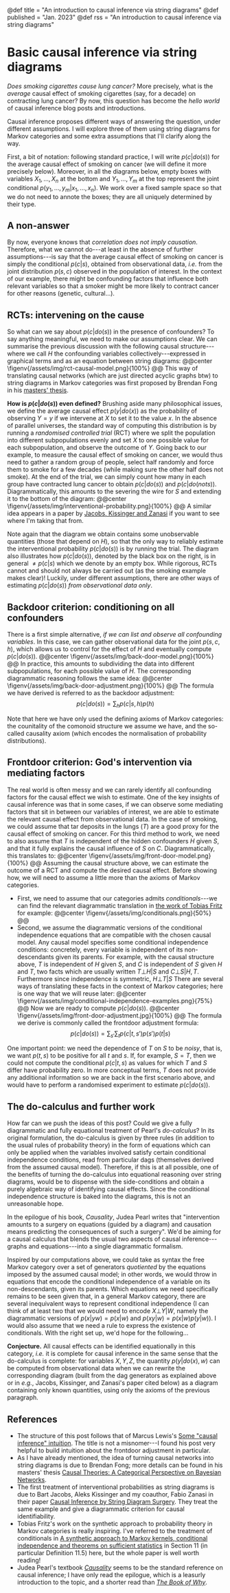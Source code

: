 @def title = "An introduction to causal inference via string diagrams"
@def published = "Jan. 2023" 
@def rss = "An introduction to causal inference via string diagrams"

# Basic causal inference via string diagrams

*Does smoking cigarettes cause lung cancer?* More precisely, what is the *average* causal effect of smoking cigarettes (say, for a decade) on contracting lung cancer? By now, this question has become the *hello world* of causal inference blog posts and introductions.

Causal inference proposes different ways of answering the question, under different assumptions. I will explore three of them using string diagrams for Markov categories and some extra assumptions that I'll clarify along the way.

First, a bit of notation: following standard practice, I will write $p(c|do(s))$ for the average causal effect of smoking on cancer (we will define it more precisely below). Moreover, in all the diagrams below, empty boxes with variables $X_1, ..., X_n$ at the bottom and $Y_1,..., Y_m$ at the top represent the joint conditional $p(y_1,..., y_m|x_1,...,x_n)$. We work over a fixed sample space so that we do not need to annote the boxes; they are all uniquely determined by their type.

## A non-answer

By now, everyone knows that *correlation does not imply causation*. Therefore, what we cannot do---at least in the absence of further assumptions---is say that the average causal effect of smoking on cancer is simply the conditional $p(c|s)$, obtained from observational data, *i.e.* from the joint distribution $p(s,c)$ observed in the population of interest.  In the context of our example, there might be confounding factors that influence both relevant variables so that a smoker might be more likely to contract cancer for other reasons (genetic, cultural...). 

## RCTs: intervening on the cause

So what can we say about $p(c|do(s))$ in the presence of confounders? To say anything meaningful, we need to make our assumptions clear. We can summarise the previous discussion with the following causal structure---where we call $H$ the confounding variables collectively---expressed in graphical terms and as an equation between string diagrams:
@@center
\figenv{/assets/img/rct-causal-model.png}{100%}
@@
This way of translating causal networks (which are just directed acyclic graphs btw) to string diagrams in Markov categories was first proposed by Brendan Fong in his [masters' thesis](https://arxiv.org/abs/1301.6201).

**How is $p(c|do(s))$ even defined?** Brushing aside many philosophical issues, we define the average causal effect $p(y|do(x))$ as the probability of observing $Y=y$ if we intervene at $X$ to set it to the value $x$. In the absence of parallel universes, the standard way of computing this distribution is by running a *randomised controlled trial* (RCT) where we split the population into different subpopulations evenly and set $X$ to one possible value for each subpopulation, and observe the outcome of $Y$. Going back to our example, to measure the causal effect of smoking on cancer, we would thus need to gather a random group of people, select half randomly and force them to smoke for a few decades (while making sure the other half does not smoke). At the end of the trial, we can simply count how many in each group have contracted lung cancer to obtain $p(c|do(s))$ and $p(c|do(not s))$.
Diagrammatically, this amounts to the severing the wire for $S$ and extending it to the bottom of the diagram:
@@center
\figenv{/assets/img/interventional-probability.png}{100%}
@@
A similar idea appears in a paper by [Jacobs, Kissinger and Zanasi](https://arxiv.org/abs/1811.08338) if you want to see where I'm taking that from.

Note again that the diagram we obtain contains some unobservable quantities (those that depend on $H$), so that the only way to reliably estimate the interventional probability $p(c|do(s))$ is by running the trial. The diagram also illustrates how $p(c|do(s))$, denoted by the black box on the right, is in general $\neq p(c|s)$ which we denote by an empty box.
While rigorous, RCTs cannot and should not always be carried out (as the smoking example makes clear)! Luckily, under different assumptions, there are other ways of estimating $p(c|do(s))$ *from observational data only*.

## Backdoor criterion: conditioning on all confounders

There is a first simple alternative, *if we can list and observe all confounding variables*. In this case, we can gather observational data for the joint $p(s,c,h)$, which allows us to control for the effect of $H$ and eventually compute $p(c|do(s))$.
@@center
\figenv{/assets/img/back-door-model.png}{100%}
@@
In practice, this amounts to subdividing the data into different subpopulations, for each possible value of $H$. The corresponding diagrammatic reasoning follows the same idea:
@@center
\figenv{/assets/img/back-door-adjustment.png}{100%}
@@
The formula we have derived is referred to as the backdoor adjustment:
$$ p(c|do(s)) = \sum_h p(c|s,h)p(h)$$

Note that here we have only used the defining axioms of Markov categories: the counitality of the comonoid structure we assume we have, and the so-called causality axiom (which encodes the normalisation of probability distributions).


## Frontdoor criterion: God's intervention via mediating factors

The real world is often messy and we can rarely identify all confounding factors for the causal effect we wish to estimate. One of the key insights of causal inference was that in some cases, if we can observe some mediating factors that sit in between our variables of interest, we are able to estimate the relevant causal effect from observational data. In the case of smoking, we could assume that tar deposits in the lungs ($T$) are a good proxy for the causal effect of smoking on cancer. For this third method to work, we need to also assume that $T$ is independent of the hidden confounders $H$ given $S$, and that it fully explains the causal influence of $S$ on $C$. Diagrammatically, this translates to:
@@center
\figenv{/assets/img/front-door-model.png}{100%}
@@
Assuming the causal structure above, we can estimate the outcome of a RCT and compute the desired causal effect. Before showing how, we will need to assume a little more than the axioms of Markov categories. 
- First, we need to assume that our categories admits *conditionals*---we can find the relevant diagrammatic translation in [the work of Tobias Fritz](https://arxiv.org/abs/1908.07021) for example:
@@center
\figenv{/assets/img/conditionals.png}{50%}
@@
-  Second, we assume the diagrammatic versions of the conditional independence equations that are compatible with the chosen causal model. Any causal model specifies some conditional independence conditions:  concretely, every variable is independent of its non-descendants given its parents. For example, with the causal structure above, $T$ is independent of $H$ given $S$, and $C$ is independent of $S$ given $H$ and $T$, two facts which are usually written $T\bot H | S$ and $C\bot S | H,T$. Furthermore since independence is symmetric, $H\bot T | S$ There are several ways of translating these facts in the context of Markov categories; here is one way that we will reuse later:
@@center
\figenv{/assets/img/conditional-independence-examples.png}{75%}
@@
Now we are ready to compute $p(c|do(s))$. 
@@center
\figenv{/assets/img/front-door-adjustment.jpg}{100%}
@@
The formula we derive is commonly called the frontdoor adjustment formula:
$$p(c|do(s)) = \sum_{s'}\sum_{t}p(c|t,s')p(s')p(t|s)$$

One important point: we need the dependence of $T$ on $S$ to be *noisy*, that is, we want $p(t,s)$ to be positive for all $t$ and $s$. If, for example, $S=T$, then we could not compute the conditional $p(c|t,s)$ as values for which $T$ and $S$ differ have probability zero. In more conceptual terms, $T$ does not provide any additional information so we are back in the first scenario above, and would have to perform a randomised experiment to estimate $p(c|do(s))$.

## The do-calculus and further work

How far can we push the ideas of this post? Could we give a fully diagrammatic and fully equational treatment of Pearl's *do-calculus*? In its original formulation, the do-calculus is given by three rules (in addition to the usual rules of probability theory) in the form of equations which can only be applied when the variables involved satisfy certain conditional independence conditions, read from particular dags (themselves derived from the assumed causal model). Therefore, if this is at all possible, one of the benefits of turning the do-calculus into equational reasoning over string diagrams, would be to dispense with the side-conditions and obtain a purely algebraic way of identifying causal effects. Since the conditional independence structure is baked into the diagrams, this is not an unreasonable hope. 

In the epilogue of his book, *Causality*, Judea Pearl writes that "intervention amounts to a surgery on equations (guided by a diagram) and causation means predicting the consequences of such a surgery". We'd be aiming for a causal calculus that blends the usual two aspects of causal inference---graphs and equations---into a single diagrammatic formalism.

Inspired by our computations above, we could take as syntax the free Markov category over a set of generators *quotiented* by the equations imposed by the assumed causal model; in other words, we would throw in equations that encode the conditional independence of a variable on its non-descendants, given its parents. Which equations we need specifically remains to be seen given that, in a general Markov category, there are several inequivalent ways to represent conditional independence (I can think of at least two that we would need to encode $X\bot Y|W$, namely the diagrammatic versions of $p(x|yw)= p(x|w)$ and $p(xy|w)=p(x|w)p(y|w)$). I would also assume that we need a rule to express the existence of conditionals. With the right set up, we'd hope for the following...

**Conjecture.** All causal effects can be identified equationally in this category, *i.e.* it is complete for causal inference in the same sense that the do-calculus is complete: for variables $X,Y,Z$, the quantity $p(y|do(x),w)$ can be computed from observational data when we can rewrite the corresponding diagram (built from the dag generators as explained above or in *e.g.*, Jacobs, Kissinger, and Zanasi's paper cited below) as a diagram containing only known quantities, using only the axioms of the previous paragraph. 


## References
- The structure of this post follows that of Marcus Lewis's [Some "causal inference" intuition](https://probablymarcus.com/blocks/2021/11/04/some-causal-inference-intuition.html). The title is not a misnomer---I found his post very helpful to build intuition about the frontdoor adjustment in particular.
- As I have already mentioned, the idea of turning causal networks into string diagrams is due to Brendan Fong; more details can be found in his masters' thesis [Causal Theories: A Categorical Perspective on Bayesian Networks](https://arxiv.org/abs/1301.6201).
- The first treatment of interventional probabilities as string diagrams is due to Bart Jacobs, Aleks Kissinger and my coauthor, Fabio Zanasi in their paper [Causal Inference by String Diagram Surgery](https://arxiv.org/abs/1811.08338). They treat the same example and give a diagrammatic criterion for causal identifiability. 
- Tobias Fritz's work on the synthetic approach to probability theory in Markov categories is really inspiring. I've referred to the treatment of conditionals in [A synthetic approach to Markov kernels, conditional independence and theorems on sufficient statistics](https://arxiv.org/abs/1908.07021) in Section 11 (in particular Definition 11.5) here, but the whole paper is well worth reading!
- Judea Pearl's textbook [*Causality*](https://en.wikipedia.org/wiki/Causality_(book)) seems to be the standard reference on causal inference; I have only read the epilogue, which is a leasurly introduction to the topic, and a shorter read than [*The Book of Why*](https://en.wikipedia.org/wiki/The_Book_of_Why).
